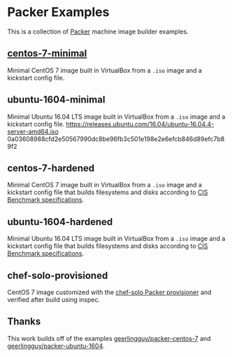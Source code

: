 # Packer Examples

This is a collection of [Packer](https://www.packer.io/) machine image builder examples.

## [centos-7-minimal](./centos-7-minimal)

Minimal CentOS 7 image built in VirtualBox from a `.iso` image and a kickstart config file.

## ubuntu-1604-minimal

Minimal Ubuntu 16.04 LTS image built in VirtualBox from a `.iso` image and a kickstart config file.
https://releases.ubuntu.com/16.04/ubuntu-16.04.4-server-amd64.iso
0a03608988cfd2e50567990dc8be96fb3c501e198e2e6efcb846d89efc7b89f2

## centos-7-hardened

Minimal CentOS 7 image built in VirtualBox from a `.iso` image and a kickstart config file that builds filesystems and disks according to [CIS Benchmark specifications](https://www.cisecurity.org/cis-benchmarks/).

## ubuntu-1604-hardened

Minimal Ubuntu 16.04 LTS image built in VirtualBox from a `.iso` image and a kickstart config file that builds filesystems and disks according to [CIS Benchmark specifications](https://www.cisecurity.org/cis-benchmarks/).

## chef-solo-provisioned

CentOS 7 image customized with the [chef-solo Packer provisioner](https://www.packer.io/docs/provisioners/chef-solo.html) and verified after build using inspec.

## Thanks

This work builds off of the examples [geerlingguy/packer-centos-7](https://github.com/geerlingguy/packer-centos-7) and [geerlingguy/packer-ubuntu-1604](https://github.com/geerlingguy/packer-ubuntu-1604).
